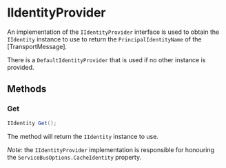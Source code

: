 # IIdentityProvider

An implementation of the `IIdentityProvider` interface is used to obtain the `IIdentity` instance to use to return the `PrincipalIdentityName` of the [TransportMessage].

There is a `DefaultIdentityProvider` that is used if no other instance is provided.

## Methods

### Get

``` c#
IIdentity Get();
```

The method will return the `IIdentity` instance to use.

*Note*: the `IIdentityProvider` implementation is responsible for honouring the `ServiceBusOptions.CacheIdentity` property.
